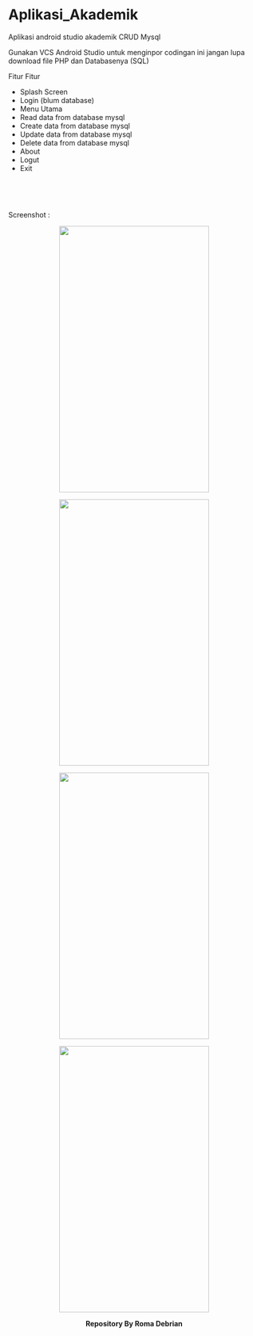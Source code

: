 # Aplikasi_Akademik
Aplikasi android studio akademik CRUD Mysql

Gunakan VCS Android Studio untuk menginpor codingan ini
jangan lupa download file PHP dan Databasenya (SQL)

Fitur Fitur
  + Splash Screen
  + Login (blum database)
  + Menu Utama
  + Read data from database mysql
  + Create data from database mysql
  + Update data from database mysql
  + Delete data from database mysql
  + About
  + Logut
  + Exit

<p>&nbsp;</p>
<p>&nbsp;</p>

<p> Screenshot : </p>
<div>
  <center>
  <p align="center"><img src=https://roma3.000webhostapp.com/Screenshot/1.jpg width=300 height=533 /></p>
  <p align="center"><img src=https://roma3.000webhostapp.com/Screenshot/2.jpg width=300 height=533 /></p>
  <p align="center"><img src=https://roma3.000webhostapp.com/Screenshot/3.jpg width=300 height=533 /></p>
  <p align="center"><img src=https://roma3.000webhostapp.com/Screenshot/4.jpg width=300 height=533 /></p>
  <p align="center"><strong> Repository By Roma Debrian </strong></p>
</div>

